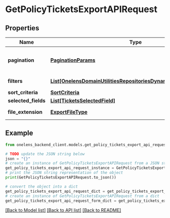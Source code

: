 # GetPolicyTicketsExportAPIRequest


## Properties

Name | Type | Description | Notes
------------ | ------------- | ------------- | -------------
**pagination** | [**PaginationParams**](PaginationParams.md) | Pagination parameters for the request. | [optional] 
**filters** | [**List[OnelensDomainUtilitiesRepositoriesDynamicFiltersFilterCriteria]**](OnelensDomainUtilitiesRepositoriesDynamicFiltersFilterCriteria.md) | Filters to be applied | 
**sort_criteria** | [**SortCriteria**](SortCriteria.md) |  | [optional] 
**selected_fields** | [**List[TicketsSelectedField]**](TicketsSelectedField.md) |  | [optional] 
**file_extension** | [**ExportFileType**](ExportFileType.md) | export file type | [optional] 

## Example

```python
from onelens_backend_client.models.get_policy_tickets_export_api_request import GetPolicyTicketsExportAPIRequest

# TODO update the JSON string below
json = "{}"
# create an instance of GetPolicyTicketsExportAPIRequest from a JSON string
get_policy_tickets_export_api_request_instance = GetPolicyTicketsExportAPIRequest.from_json(json)
# print the JSON string representation of the object
print(GetPolicyTicketsExportAPIRequest.to_json())

# convert the object into a dict
get_policy_tickets_export_api_request_dict = get_policy_tickets_export_api_request_instance.to_dict()
# create an instance of GetPolicyTicketsExportAPIRequest from a dict
get_policy_tickets_export_api_request_form_dict = get_policy_tickets_export_api_request.from_dict(get_policy_tickets_export_api_request_dict)
```
[[Back to Model list]](../README.md#documentation-for-models) [[Back to API list]](../README.md#documentation-for-api-endpoints) [[Back to README]](../README.md)


